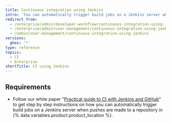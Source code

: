 ```yaml
---
title: Continuous integration using Jenkins
intro: 'You can automatically trigger build jobs on a Jenkins server when pushes are made to a repository in {% data variables.product.product_location %}.'
redirect_from:
  - /enterprise/admin/developer-workflow/continuous-integration-using-jenkins
  - /enterprise/admin/user-management/continuous-integration-using-jenkins
  - /admin/user-management/continuous-integration-using-jenkins
versions:
  ghes: '*'
type: reference
topics:
  - CI
  - Enterprise
shortTitle: CI using Jenkins
---
```

## Requirements

- Follow our white paper "[Practical guide to CI with Jenkins and GitHub](https://resources.github.com/whitepapers/practical-guide-to-CI-with-Jenkins-and-GitHub/)" to get step by step instructions on how you can automatically trigger build jobs on a Jenkins server when pushes are made to a repository in {% data variables.product.product_location %}.
